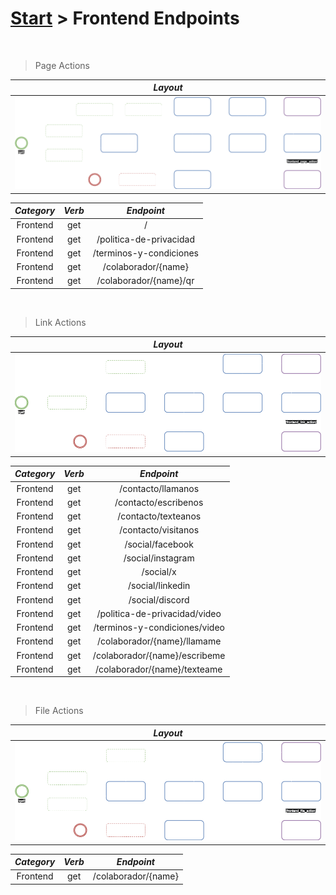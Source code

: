 # [Start](../start.md) > Frontend Endpoints

<br/>

> Page Actions

|                ***Layout***                |
|:------------------------------------------:|
| ![](../resources/frontend_page_action.png) |

| ***Category*** | ***Verb*** |     ***Endpoint***      |
|:--------------:|:----------:|:-----------------------:|
|    Frontend    |    get     |            /            |
|    Frontend    |    get     | /politica-de-privacidad |
|    Frontend    |    get     | /terminos-y-condiciones |
|    Frontend    |    get     |   /colaborador/{name}   |
|    Frontend    |    get     | /colaborador/{name}/qr  |

<br/>

> Link Actions

|                ***Layout***                |
|:------------------------------------------:|
| ![](../resources/frontend_link_action.png) |

| ***Category*** | ***Verb*** |        ***Endpoint***         |
|:--------------:|:----------:|:-----------------------------:|
|    Frontend    |    get     |      /contacto/llamanos       |
|    Frontend    |    get     |     /contacto/escribenos      |
|    Frontend    |    get     |      /contacto/texteanos      |
|    Frontend    |    get     |      /contacto/visitanos      |
|    Frontend    |    get     |       /social/facebook        |
|    Frontend    |    get     |       /social/instagram       |
|    Frontend    |    get     |           /social/x           |
|    Frontend    |    get     |       /social/linkedin        |
|    Frontend    |    get     |        /social/discord        |
|    Frontend    |    get     | /politica-de-privacidad/video |
|    Frontend    |    get     | /terminos-y-condiciones/video |
|    Frontend    |    get     |  /colaborador/{name}/llamame  |
|    Frontend    |    get     | /colaborador/{name}/escribeme |
|    Frontend    |    get     | /colaborador/{name}/texteame  |

<br/>

> File Actions

|                ***Layout***                |
|:------------------------------------------:|
| ![](../resources/frontend_file_action.png) |

| ***Category*** | ***Verb*** |   ***Endpoint***    |
|:--------------:|:----------:|:-------------------:|
|    Frontend    |    get     | /colaborador/{name} |
